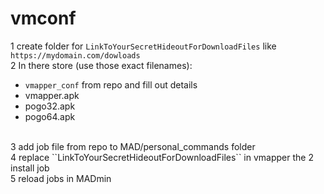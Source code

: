 
# vmconf


1 create folder for ``LinkToYourSecretHideoutForDownloadFiles`` like ``https://mydomain.com/dowloads``<BR>
2 In there store (use those exact filenames):<BR>
- ``vmapper_conf`` from repo and fill out details
- vmapper.apk
- pogo32.apk
- pogo64.apk<BR>
<BR>
3 add job file from repo to MAD/personal_commands folder<BR>
4 replace ``LinkToYourSecretHideoutForDownloadFiles`` in vmapper the 2 install job<BR>
5 reload jobs in MADmin<BR>
